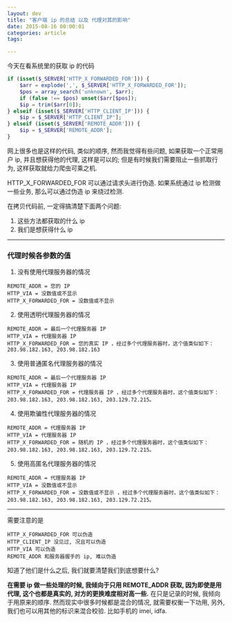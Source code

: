 ```yaml
---
layout: dev
title: "客户端 ip 的总结 以及 代理对其的影响"
date: 2015-08-16 00:00:01
categories: article
tags: 

---
```



今天在看系统里的获取 ip 的代码

```php
if (isset($_SERVER['HTTP_X_FORWARDED_FOR'])) {
    $arr = explode(',', $_SERVER['HTTP_X_FORWARDED_FOR']);
    $pos = array_search('unknown', $arr);
    if (false !== $pos) unset($arr[$pos]);
    $ip = trim($arr[0]);
} elseif (isset($_SERVER['HTTP_CLIENT_IP'])) {
    $ip = $_SERVER['HTTP_CLIENT_IP'];
} elseif (isset($_SERVER['REMOTE_ADDR'])) {
    $ip = $_SERVER['REMOTE_ADDR'];
}
```

网上很多也是这样的代码, 类似的顺序, 然而我觉得有些问题, 如果获取一个正常用户 ip, 并且想获得他的代理, 这样是可以的; 但是有时候我们需要阻止一些抓取行为, 这样获取就给力爬虫可乘之机.

HTTP_X_FORWARDED_FOR 可以通过请求头进行伪造. 如果系统通过 ip 检测做一些业务, 那么可以通过伪造 ip 来绕过检测.

在拷贝代码前, 一定得搞清楚下面两个问题:

1. 这些方法都获取的什么 ip
2. 我们是想获得什么 ip

----

### 代理时候各参数的值

1. 没有使用代理服务器的情况

```
REMOTE_ADDR = 您的 IP
HTTP_VIA = 没数值或不显示
HTTP_X_FORWARDED_FOR = 没数值或不显示
```

2. 使用透明代理服务器的情况

```
REMOTE_ADDR = 最后一个代理服务器 IP
HTTP_VIA = 代理服务器 IP
HTTP_X_FORWARDED_FOR = 您的真实 IP ，经过多个代理服务器时，这个值类似如下：203.98.182.163, 203.98.182.163
```

3. 使用普通匿名代理服务器的情况

```
REMOTE_ADDR = 最后一个代理服务器 IP
HTTP_VIA = 代理服务器 IP
HTTP_X_FORWARDED_FOR = 代理服务器 IP ，经过多个代理服务器时，这个值类似如下：203.98.182.163, 203.98.182.163, 203.129.72.215。
```

4. 使用欺骗性代理服务器的情况

```
REMOTE_ADDR = 代理服务器 IP
HTTP_VIA = 代理服务器 IP
HTTP_X_FORWARDED_FOR = 随机的 IP ，经过多个代理服务器时，这个值类似如下：203.98.182.163, 203.98.182.163, 203.129.72.215。
```

5. 使用高匿名代理服务器的情况

```
REMOTE_ADDR = 代理服务器 IP
HTTP_VIA = 没数值或不显示
HTTP_X_FORWARDED_FOR = 没数值或不显示 ，经过多个代理服务器时，这个值类似如下：203.98.182.163, 203.98.182.163, 203.129.72.215。
```

----

需要注意的是

```
HTTP_X_FORWARDED_FOR 可以伪造
HTTP_CLIENT_IP 没见过, 况且可以伪造
HTTP_VIA 可以伪造
REMOTE_ADDR 和服务器握手的 ip, 难以伪造
```

知道了他们是什么之后, 我们就要清楚我们到底想要什么?

**在需要 ip 做一些处理的时候, 我倾向于只用 REMOTE_ADDR 获取, 因为即使是用代理, 这个也都是真实的, 对方的更换难度相对高一些.** 在只是记录的时候, 我倾向于用原来的顺序. 然而现实中很多时候都是混合的情况, 就需要权衡一下功用, 另外, 我们也可以用其他的标识来混合校验. 比如手机的 imei, idfa.

